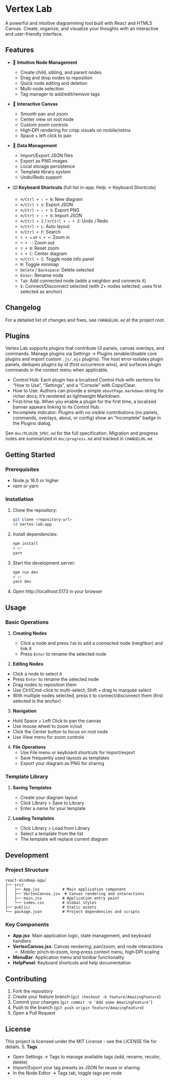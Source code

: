 # Vertex Lab
 
A powerful and intuitive diagramming tool built with React and HTML5 Canvas. Create, organize, and visualize your thoughts with an interactive and user-friendly interface.

## Features

- 🎯 **Intuitive Node Management**
  - Create child, sibling, and parent nodes
  - Drag and drop nodes to reposition
  - Quick node editing and deletion
  - Multi-node selection
  - Tag manager to add/edit/remove tags

- 🎨 **Interactive Canvas**
  - Smooth pan and zoom
  - Center view on root node
  - Custom zoom controls
  - High‑DPI rendering for crisp visuals on mobile/retina
  - Space + left click to pan

- 💾 **Data Management**
  - Import/Export JSON files
  - Export as PNG images
  - Local storage persistence
  - Template library system
  - Undo/Redo support

- ⌨️ **Keyboard Shortcuts** (full list in-app: Help → Keyboard Shortcuts)
  - `⌘/Ctrl + ⇧ + N`: New diagram
  - `⌘/Ctrl + S`: Export JSON
  - `⌘/Ctrl + ⇧ + S`: Export PNG
  - `⌘/Ctrl + ⇧ + O`: Import JSON
  - `⌘/Ctrl + Z` / `⌘/Ctrl + ⇧ + Z`: Undo / Redo
  - `⌘/Ctrl + L`: Auto layout
  - `⌘/Ctrl + F`: Search
  - `⌥ + =` or `⌥ + +`: Zoom in
  - `⌥ + -`: Zoom out
  - `⌥ + 0`: Reset zoom
  - `⌥ + C`: Center diagram
  - `⌘/Ctrl + I`: Toggle node info panel
  - `M`: Toggle minimap
  - `Delete` / `Backspace`: Delete selected
  - `Enter`: Rename node
  - `Tab`: Add connected node (adds a neighbor and connects it)
  - `E`: Connect/Disconnect selected (with 2+ nodes selected; uses first selected as anchor)

## Changelog

For a detailed list of changes and fixes, see `CHANGELOG.md` at the project root.

## Plugins

Vertex Lab supports plugins that contribute UI panels, canvas overlays, and commands. Manage plugins via Settings → Plugins (enable/disable core plugins and import custom `.js/.mjs` plugins). The host error‑isolates plugin panels, dedupes plugins by id (first occurrence wins), and surfaces plugin commands in the context menu when applicable.

- Control Hub: Each plugin has a localized Control Hub with sections for “How to Use”, “Settings”, and a “Console” with Copy/Clear.
- How to Use: Authors can provide a simple `aboutPage.markdown` string for richer docs; it’s rendered as lightweight Markdown.
- First‑time tip: When you enable a plugin for the first time, a localized banner appears linking to its Control Hub.
- Incomplete indicator: Plugins with no visible contributions (no panels, commands, overlays, about, or config) show an “Incomplete” badge in the Plugins dialog.

See `doc/PLUGIN_SPEC.md` for the full specification. Migration and progress notes are summarized in `doc/progress.md` and tracked in `CHANGELOG.md`.

## Getting Started

### Prerequisites

- Node.js 16.0 or higher
- npm or yarn

### Installation

1. Clone the repository:
   ```bash
   git clone <repository-url>
   cd vertex-lab-app
   ```

2. Install dependencies:
   ```bash
   npm install
   # or
   yarn
   ```

3. Start the development server:
   ```bash
   npm run dev
   # or
   yarn dev
   ```

4. Open http://localhost:5173 in your browser

## Usage

### Basic Operations

1. **Creating Nodes**
   - Click a node and press `Tab` to add a connected node (neighbor) and link it
   - Press `Enter` to rename the selected node

2. **Editing Nodes**
  - Click a node to select it
  - Press `Enter` to rename the selected node
  - Drag nodes to reposition them
  - Use Ctrl/Cmd-click to multi-select; Shift + drag to marquee select
  - With multiple nodes selected, press `E` to connect/disconnect them (first selected is the anchor)

3. **Navigation**
  - Hold Space + Left Click to pan the canvas
   - Use mouse wheel to zoom in/out
   - Click the Center button to focus on root node
   - Use View menu for zoom controls

4. **File Operations**
   - Use File menu or keyboard shortcuts for import/export
   - Save frequently used layouts as templates
   - Export your diagram as PNG for sharing

### Template Library

1. **Saving Templates**
   - Create your diagram layout
   - Click Library > Save to Library
   - Enter a name for your template

2. **Loading Templates**
   - Click Library > Load from Library
   - Select a template from the list
   - The template will replace current diagram

## Development

### Project Structure

```
react-mindmap-app/
├── src/
│   ├── App.jsx          # Main application component
│   ├── VertexCanvas.jsx  # Canvas rendering and interactions
│   ├── main.jsx         # Application entry point
│   └── index.css        # Global styles
├── public/              # Static assets
└── package.json         # Project dependencies and scripts
```

### Key Components

- **App.jsx**: Main application logic, state management, and keyboard handlers
- **VertexCanvas.jsx**: Canvas rendering, pan/zoom, and node interactions
  - Mobile: pinch‑to‑zoom, long‑press context menu, high‑DPI scaling
- **MenuBar**: Application menu and toolbar functionality
- **HelpPanel**: Keyboard shortcuts and help documentation

## Contributing

1. Fork the repository
2. Create your feature branch (`git checkout -b feature/AmazingFeature`)
3. Commit your changes (`git commit -m 'Add some AmazingFeature'`)
4. Push to the branch (`git push origin feature/AmazingFeature`)
5. Open a Pull Request

## License

This project is licensed under the MIT License - see the LICENSE file for details.
5. **Tags**
   - Open Settings → Tags to manage available tags (add, rename, recolor, delete)
   - Import/Export your tag presets as JSON for reuse or sharing
   - In the Node Editor → Tags tab, toggle tags per node
